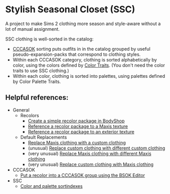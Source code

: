 # Stylish Seasonal Closet (SSC)
 A project to make Sims 2 clothing more season and style-aware without a lot of manual assignment.

 SSC clothing is well-sorted in the catalog:
 - [CCCASOK](https://lavenderlight.tumblr.com/post/641985485922795520/the-coordinated-closet-create-a-sim-organisation) sorting puts outfits in in the catalog grouped by useful pseudo-expansion-packs that correspond to clothing styles.
- Within each CCCASOK category, clothing is sorted alphabetically by color, using the colors defined by [Color Traits](https://www.tumblr.com/episims/693405410225520640/a-little-something-ive-been-planning-to-do-for-a). (You don't need the color traits to use SSC clothing.)
- Within each color, clothing is sorted into palettes, using palettes defined by Color Palette Traits.

 ## Helpful references:
 - General
	 - Recolors
		- [Create a simple recolor package in BodyShop](/docs/packagecreation/bodyshop.md)
		- [Reference a recolor package to a Maxis texture](/docs/texturereference/tomaxis.md)
		- [Reference a recolor package to an exterior texture](/docs/texturereference/tocustom.md)
	 - Default Replacements
		- [Replace Maxis clothing with a custom clothing](/docs/defaultreplace/maxiswithcustom.md)
		- (unusual) [Replace custom clothing with different custom clothing](/docs/defaultreplace/customwithcustom.md)
		- (very unusual) [Replace Maxis clothing with different Maxis clothing](/docs/defaultreplace/maxiswithmaxis.md)
		- (very unusual) [Replace custom clothing with Maxis clothing](/docs/defaultreplace/customwithMaxis.md)
- CCCASOK
	- [Put a recolor into a CCCASOK group using the BSOK Editor](/docs/cccasok/bsokeditor.md)
- SSC
	- [Color and palette sortindexes](/docs/ssc/sortindexes.md)
